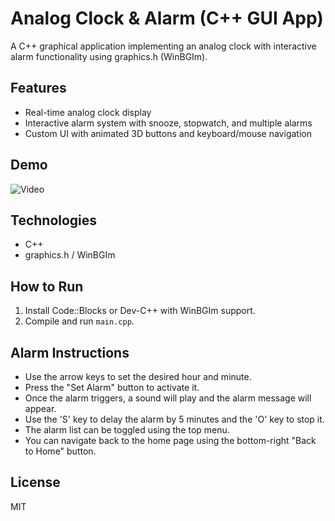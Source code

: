 # Analog Clock & Alarm (C++ GUI App)

A C++ graphical application implementing an analog clock with interactive alarm functionality using graphics.h (WinBGIm).

## Features
- Real-time analog clock display
- Interactive alarm system with snooze, stopwatch, and multiple alarms
- Custom UI with animated 3D buttons and keyboard/mouse navigation

## Demo
![Video](https://youtu.be/wZjD_REcup4)

## Technologies
- C++
- graphics.h / WinBGIm

## How to Run
1. Install Code::Blocks or Dev-C++ with WinBGIm support.
2. Compile and run `main.cpp`.

   
## Alarm Instructions
- Use the arrow keys to set the desired hour and minute.
- Press the "Set Alarm" button to activate it.
- Once the alarm triggers, a sound will play and the alarm message will appear.
- Use the 'S' key to delay the alarm by 5 minutes and the 'O' key to stop it.
- The alarm list can be toggled using the top menu.
- You can navigate back to the home page using the bottom-right "Back to Home" button.


## License
MIT
